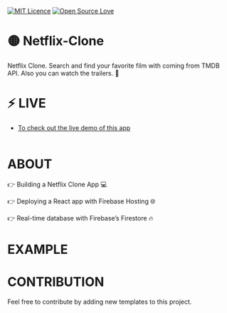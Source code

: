 
[![MIT Licence](https://badges.frapsoft.com/os/mit/mit-150x33.png?v=103)](https://opensource.org/licenses/mit-license.php)  [![Open Source Love](https://badges.frapsoft.com/os/v1/open-source-200x33.png?v=103)](https://github.com/ellerbrock/open-source-badges/)


# 🟡 Netflix-Clone
Netflix Clone. Search and find your favorite film with coming from TMDB API. Also you can watch the trailers. 💬

# ⚡ LIVE  

 * <a href="https://netflixclone-43aa9.web.app/">To check out the live demo of this app</a></br> </br> 

# ABOUT

👉 Building a Netflix Clone App 💻

👉 Deploying a React app with Firebase Hosting 🌐

👉 Real-time database with Firebase’s Firestore 🔥



# EXAMPLE


# CONTRIBUTION
 
 Feel free to contribute by adding new templates to this project.
